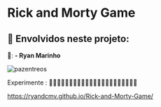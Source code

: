 # Rick and Morty Game

## 📌 Envolvidos neste projeto:
👦: **- Ryan Marinho**

![pazentreos](https://user-images.githubusercontent.com/71888001/139168819-a116028c-57ee-470f-8f4f-55644c717e49.gif)


Experimente :
📌📌📌📌📌📌📌📌📌📌📌📌📌📌📌📌📌📌📌📌📌📌


https://ryandcmv.github.io/Rick-and-Morty-Game/
